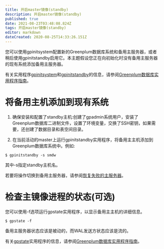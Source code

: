 ```yaml
---
title: 开启master镜像(standby)
description: 开启master镜像(standby)
published: true
date: 2021-08-23T03:48:08.824Z
tags: 开启master镜像(standby)
editor: markdown
dateCreated: 2020-08-25T14:33:26.151Z
---
```


您可以使用gpinitsystem配置新的Greenplum数据库系统和备用主服务器，或者稍后使用gpinitstandby启用它。本主题假设您正在向初始化时没有备用主服务器的现有系统添加备用主服务器。

有关实用程序[gpinitsystem]()和[gpinitstandby]()的信息，请参阅[Greenplum数据库实用程序指南]()。

# 将备用主机添加到现有系统

1. 确保安装和配置了standby主机:创建了gpadmin系统用户，安装了Greenplum数据库二进制文件，设置了环境变量，交换了SSH密钥，如果需要，还创建了数据目录和表空间目录。

2. 在当前活动的master上运行gpinitstandby实用程序，将备用主主机添加到Greenplum数据库系统中。例如:
```
$ gpinitstandby -s smdw
```
其中-s指定standby主机名。

若要将操作切换到备用主服务器，请参阅[恢复失败的主服务器]()。

# 检查主镜像进程的状态(可选)
您可以使用-f选项运行gpstate实用程序，以显示备用主主机的详细信息。
```
$ gpstate -f
```

备用主服务器状态应该是被动的，而WAL发送方状态应该是流的。

有关[gpstate]()实用程序的信息，请参阅[Greenplum数据库实用程序指南]()。

